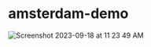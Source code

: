 # amsterdam-demo

![Screenshot 2023-09-18 at 11 23 49 AM](https://github.com/mgoin/amsterdam-demo/assets/3195154/a9c71faa-b9b3-4041-88f1-03874ef2031d)
